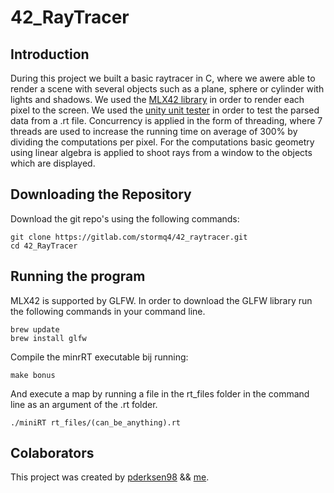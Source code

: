 # 42_RayTracer

## Introduction
During this project we built a basic raytracer in C, where we awere able to render a scene with several objects such as a plane, sphere or cylinder with lights and shadows. We used the [MLX42 library](https://github.com/codam-coding-college/MLX42) in order to render each pixel to the screen. We used the [unity unit tester](http://www.throwtheswitch.org/unity) in order to test the parsed data from a .rt file. Concurrency is applied in the form of threading, where 7 threads are used to increase the running time on average of 300% by dividing the computations per pixel. For the computations basic geometry using linear algebra is applied to shoot rays from a window to the objects which are displayed.


## Downloading the Repository
Download the git repo's using the following commands:

```
git clone https://gitlab.com/stormq4/42_raytracer.git
cd 42_RayTracer
```

## Running the program
MLX42 is supported by GLFW. In order to download the GLFW library run the following commands in your command line. 

```
brew update
brew install glfw
```

Compile the minrRT executable bij running:
```
make bonus
```

And execute a map by running a file in the rt_files folder in the command line as an argument of the .rt folder.
```
./miniRT rt_files/(can_be_anything).rt
``` 

## Colaborators
This project was created by [pderksen98](https://gitlab.com/pderksen98) && [me](https://gitlab.com/stormq4).